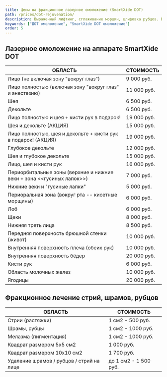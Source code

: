 ```yaml
---
title: Цены на фракционное лазерное омоложение (SmartXide DOT)
path: /prices/dot-rejuvenation/
description: Выраженный лифтинг, сглаживание морщин, шлифовка рубцов. Выравнивает цвет и рельеф кожи.
keywords: ["ДОТ омоложение", "SmartXide DOT омоложение"]
order: 5
---
```


## Лазерное омоложение на аппарате SmartXide DOT

| ОБЛАСТЬ                                                               | СТОИМОСТЬ   |
|-----------------------------------------------------------------------|-------------|
| Лицо (не включая зону "вокруг глаз")                                  | 9 000 руб.  |
| Лицо полностью (включая зону "вокруг глаз" и анестезию)               | 11 000 руб. |
| Шея                                                                   | 6 500 руб.  |
| Декольте                                                              | 6 500 руб.  |
| Лицо полностью и шея + кисти рук в подарок!                           | 19 000 руб. |
| Шея и декольте (АКЦИЯ)                                                | 15 000 руб. |
| Лицо полностью, шея и декольте + кисти рук в подарок! (АКЦИЯ)         | 19 000 руб. |
| Глубокое декольте                                                     | 12 000 руб. |
| Шея и глубокое декольте                                               | 15 000 руб. |
| Лицо, шея и кисти рук                                                 | 16 000 руб. |
| Периорбитальные зоны (верхние и нижние веки + зона <<гусиных лапок>>) | 7 000 руб.  |
| Нижние веки и "гусиные лапки"                                         | 5 000 руб.  |
| Периоральная зона (вокруг рта -- кисетные морщины)                    | 6 000 руб.  |
| Лоб                                                                   | 6 000 руб.  |
| Щеки                                                                  | 8 000 руб.  |
| Нижняя треть лица                                                     | 8 500 руб.  |
| Передняя поверхность брюшной стенки (живот)                           | 10 000 руб. |
| Внутренняя поверхность плеча (обеих рук)                              | 10 000 руб. |
| Внутренняя поверхность бёдер                                          | 20 000 руб. |
| Кисти рук                                                             | 6 000 руб.  |
| Область молочных желез                                                | 10 000 руб. |
| Ягодицы                                                               | 20 000 руб. |


## Фракционное лечение стрий, шрамов, рубцов

| ОБЛАСТЬ                                  | СТОИМОСТЬ             |
|------------------------------------------|-----------------------|
| Стрии (растяжки)                         | 1 см2 - 500 руб.      |
| Шрамы, рубцы                             | 1 см2 - 1000 руб.     |
| Мелазма (пигментация)                    | 1 см2 - 1000 руб.     |
| Квадрат размером 5х5 см2                 | 1 000 руб.            |
| Квадрат размером 10х10 см2               | 1 700 руб.            |
| Удаление шрамов / рубцов / стрий на лице | до 1 см2 - 1 500 руб. |

